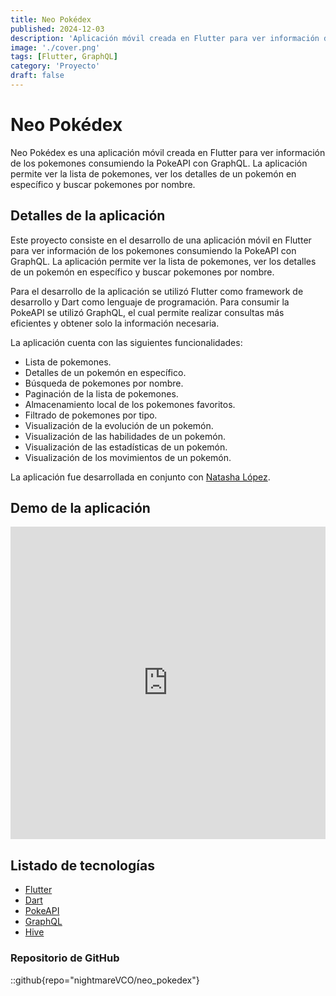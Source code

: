 ```yaml
---
title: Neo Pokédex
published: 2024-12-03
description: 'Aplicación móvil creada en Flutter para ver información de los pokemones consumiendo la PokeAPI con GraphQL.'
image: './cover.png'
tags: [Flutter, GraphQL]
category: 'Proyecto'
draft: false
---
```


# Neo Pokédex

Neo Pokédex es una aplicación móvil creada en Flutter para ver información de los pokemones consumiendo la PokeAPI con GraphQL. La aplicación permite ver la lista de pokemones, ver los detalles de un pokemón en específico y buscar pokemones por nombre.

## Detalles de la aplicación

Este proyecto consiste en el desarrollo de una aplicación móvil en Flutter para ver información de los pokemones consumiendo la PokeAPI con GraphQL. La aplicación permite ver la lista de pokemones, ver los detalles de un pokemón en específico y buscar pokemones por nombre.

Para el desarrollo de la aplicación se utilizó Flutter como framework de desarrollo y Dart como lenguaje de programación. Para consumir la PokeAPI se utilizó GraphQL, el cual permite realizar consultas más eficientes y obtener solo la información necesaria.

La aplicación cuenta con las siguientes funcionalidades:

- Lista de pokemones.
- Detalles de un pokemón en específico.
- Búsqueda de pokemones por nombre.
- Paginación de la lista de pokemones.
- Almacenamiento local de los pokemones favoritos.
- Filtrado de pokemones por tipo.
- Visualización de la evolución de un pokemón.
- Visualización de las habilidades de un pokemón.
- Visualización de las estadísticas de un pokemón.
- Visualización de los movimientos de un pokemón.

La aplicación fue desarrollada en conjunto con [Natasha López](https://github.com/Natashalopez05).


## Demo de la aplicación

<iframe width="100%" height="500" src="https://www.youtube.com/embed/8RB5UzN9IyA?si=q_yUKi6pXSJdggm9" title="YouTube video player" frameborder="0" allow="accelerometer; autoplay; clipboard-write; encrypted-media; gyroscope; picture-in-picture; web-share" referrerpolicy="strict-origin-when-cross-origin" allowfullscreen></iframe>

## Listado de tecnologías

- [Flutter](https://flutter.dev/)
- [Dart](https://dart.dev/)
- [PokeAPI](https://pokeapi.co/)
- [GraphQL](https://graphql.org/)
- [Hive](https://hivedb.dev/)

### Repositorio de GitHub

::github{repo="nightmareVCO/neo_pokedex"}